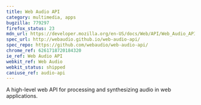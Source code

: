 ```yaml
---
title: Web Audio API
category: multimedia, apps
bugzilla: 779297
firefox_status: 23
mdn_url: https://developer.mozilla.org/en-US/docs/Web/API/Web_Audio_API
spec_url: http://webaudio.github.io/web-audio-api/
spec_repo: https://github.com/webaudio/web-audio-api/
chrome_ref: 6261718720184320
ie_ref: Web Audio API
webkit_ref: Web Audio
webkit_status: shipped
caniuse_ref: audio-api
---
```


A high-level web API for processing and synthesizing audio in web applications.
